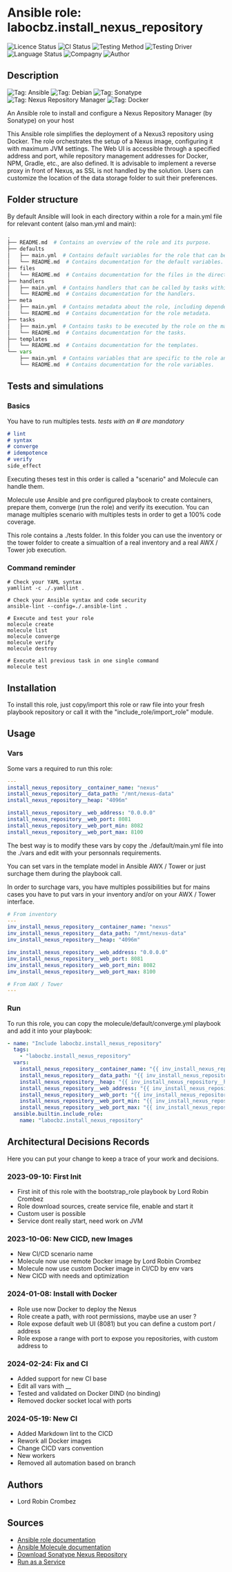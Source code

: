 # Ansible role: labocbz.install_nexus_repository

![Licence Status](https://img.shields.io/badge/licence-MIT-brightgreen)
![CI Status](https://img.shields.io/badge/CI-success-brightgreen)
![Testing Method](https://img.shields.io/badge/Testing%20Method-Ansible%20Molecule-blueviolet)
![Testing Driver](https://img.shields.io/badge/Testing%20Driver-docker-blueviolet)
![Language Status](https://img.shields.io/badge/language-Ansible-red)
![Compagny](https://img.shields.io/badge/Compagny-Labo--CBZ-blue)
![Author](https://img.shields.io/badge/Author-Lord%20Robin%20Crombez-blue)

## Description

![Tag: Ansible](https://img.shields.io/badge/Tech-Ansible-orange)
![Tag: Debian](https://img.shields.io/badge/Tech-Debian-orange)
![Tag: Sonatype](https://img.shields.io/badge/Tech-Sonatype-orange)
![Tag: Nexus Repository Manager](https://img.shields.io/badge/Tech-Nexus%20Repository%20Manager-orange)
![Tag: Docker](https://img.shields.io/badge/Tech-Docker-orange)

An Ansible role to install and configure a Nexus Repository Manager (by Sonatype) on your host  

This Ansible role simplifies the deployment of a Nexus3 repository using Docker. The role orchestrates the setup of a Nexus image, configuring it with maximum JVM settings. The Web UI is accessible through a specified address and port, while repository management addresses for Docker, NPM, Gradle, etc., are also defined. It is advisable to implement a reverse proxy in front of Nexus, as SSL is not handled by the solution. Users can customize the location of the data storage folder to suit their preferences.

## Folder structure

By default Ansible will look in each directory within a role for a main.yml file for relevant content (also man.yml and main):

```PYTHON
.
├── README.md  # Contains an overview of the role and its purpose.
├── defaults
│   ├── main.yml  # Contains default variables for the role that can be overridden by users.
│   └── README.md  # Contains documentation for the default variables.
├── files
│   └── README.md  # Contains documentation for the files in the directory.
├── handlers
│   ├── main.yml  # Contains handlers that can be called by tasks within the role.
│   └── README.md  # Contains documentation for the handlers.
├── meta
│   ├── main.yml  # Contains metadata about the role, including dependencies and supported platforms.
│   └── README.md  # Contains documentation for the role metadata.
├── tasks
│   ├── main.yml  # Contains tasks to be executed by the role on the managed nodes.
│   └── README.md  # Contains documentation for the tasks.
├── templates
│   └── README.md  # Contains documentation for the templates.
└── vars
    ├── main.yml  # Contains variables that are specific to the role and are not meant to be overridden.
    └── README.md  # Contains documentation for the role variables.
```

## Tests and simulations

### Basics

You have to run multiples tests. *tests with an # are mandatory*

```MARKDOWN
# lint
# syntax
# converge
# idempotence
# verify
side_effect
```

Executing theses test in this order is called a "scenario" and Molecule can handle them.

Molecule use Ansible and pre configured playbook to create containers, prepare them, converge (run the role) and verify its execution.
You can manage multiples scenario with multiples tests in order to get a 100% code coverage.

This role contains a ./tests folder. In this folder you can use the inventory or the tower folder to create a simualtion of a real inventory and a real AWX / Tower job execution.

### Command reminder

```SHELL
# Check your YAML syntax
yamllint -c ./.yamllint .

# Check your Ansible syntax and code security
ansible-lint --config=./.ansible-lint .

# Execute and test your role
molecule create
molecule list
molecule converge
molecule verify
molecule destroy

# Execute all previous task in one single command
molecule test
```

## Installation

To install this role, just copy/import this role or raw file into your fresh playbook repository or call it with the "include_role/import_role" module.

## Usage

### Vars

Some vars a required to run this role:

```YAML
---
install_nexus_repository__container_name: "nexus"
install_nexus_repository__data_path: "/mnt/nexus-data"
install_nexus_repository__heap: "4096m"

install_nexus_repository__web_address: "0.0.0.0"
install_nexus_repository__web_port: 8081
install_nexus_repository__web_port_min: 8082
install_nexus_repository__web_port_max: 8100

```

The best way is to modify these vars by copy the ./default/main.yml file into the ./vars and edit with your personnals requirements.

You can set vars in the template model in Ansible AWX / Tower or just surchage them during the playbook call.

In order to surchage vars, you have multiples possibilities but for mains cases you have to put vars in your inventory and/or on your AWX / Tower interface.

```YAML
# From inventory
---
inv_install_nexus_repository__container_name: "nexus"
inv_install_nexus_repository__data_path: "/mnt/nexus-data"
inv_install_nexus_repository__heap: "4096m"

inv_install_nexus_repository__web_address: "0.0.0.0"
inv_install_nexus_repository__web_port: 8081
inv_install_nexus_repository__web_port_min: 8082
inv_install_nexus_repository__web_port_max: 8100

```

```YAML
# From AWX / Tower
---

```

### Run

To run this role, you can copy the molecule/default/converge.yml playbook and add it into your playbook:

```YAML
- name: "Include labocbz.install_nexus_repository"
  tags:
    - "labocbz.install_nexus_repository"
  vars:
    install_nexus_repository__container_name: "{{ inv_install_nexus_repository__container_name }}"
    install_nexus_repository__data_path: "{{ inv_install_nexus_repository__data_path }}"
    install_nexus_repository__heap: "{{ inv_install_nexus_repository__heap }}"
    install_nexus_repository__web_address: "{{ inv_install_nexus_repository__web_address }}"
    install_nexus_repository__web_port: "{{ inv_install_nexus_repository__web_port }}"
    install_nexus_repository__web_port_min: "{{ inv_install_nexus_repository__web_port_min }}"
    install_nexus_repository__web_port_max: "{{ inv_install_nexus_repository__web_port_max }}"
  ansible.builtin.include_role:
    name: "labocbz.install_nexus_repository"
```

## Architectural Decisions Records

Here you can put your change to keep a trace of your work and decisions.

### 2023-09-10: First Init

* First init of this role with the bootstrap_role playbook by Lord Robin Crombez
* Role download sources, create service file, enable and start it
* Custom user is possible
* Service dont really start, need work on JVM

### 2023-10-06: New CICD, new Images

* New CI/CD scenario name
* Molecule now use remote Docker image by Lord Robin Crombez
* Molecule now use custom Docker image in CI/CD by env vars
* New CICD with needs and optimization

### 2024-01-08: Install with Docker

* Role use now Docker to deploy the Nexus
* Role create a path, with root permissions, maybe use an user ?
* Role expose default web UI (8081) but you can define a custom port / address
* Role expose a range with port to expose you repositories, with custom address to

### 2024-02-24: Fix and CI

* Added support for new CI base
* Edit all vars with __
* Tested and validated on Docker DIND (no binding)
* Removed docker socket local with ports

### 2024-05-19: New CI

* Added Markdown lint to the CICD
* Rework all Docker images
* Change CICD vars convention
* New workers
* Removed all automation based on branch

## Authors

* Lord Robin Crombez

## Sources

* [Ansible role documentation](https://docs.ansible.com/ansible/latest/playbook_guide/playbooks_reuse_roles.html)
* [Ansible Molecule documentation](https://molecule.readthedocs.io/)
* [Download Sonatype Nexus Repository](https://help.sonatype.com/repomanager3/product-information/download)
* [Run as a Service](https://help.sonatype.com/repomanager3/installation-and-upgrades/run-as-a-service)
